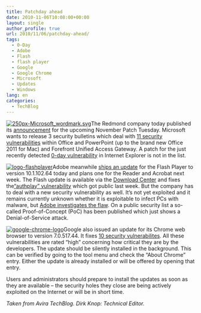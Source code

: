 ```yaml
---
title: Patchday ahead
date: 2010-11-06T10:08:00+00:00
layout: single
author_profile: true
url: 2010/11/06/patchday-ahead/
tags:
  - 0-Day
  - Adobe
  - Flash
  - flash player
  - Google
  - Google Chrome
  - Microsoft
  - Updates
  - Windows
lang: en
categories: 
  - TechBlog
---
```

[![250px-Microsoft_wordmark.svg](http://lh6.ggpht.com/_vaUVXcmC3OI/TNUh4Jes04I/AAAAAAAADC4/EX8cv2mY1EY/250px-Microsoft_wordmark.svg_thumb%5B2%5D.png?imgmax=800 "250px-Microsoft_wordmark.svg")](http://lh4.ggpht.com/_vaUVXcmC3OI/TNUh1gPwhVI/AAAAAAAADC0/AtLbbOUzNsw/s1600-h/250px-Microsoft_wordmark.svg%5B4%5D.png)The Redmond company today published its [announcement](https://www.microsoft.com/technet/security/bulletin/ms10-nov.mspx) for the upcoming November Patch Tuesday. Microsoft wants to release 3 security bulletins which deal with [11 security vulnerabilities](http://blogs.technet.com/b/msrc/archive/2010/11/04/advance-notification-service-for-november-2010-bulletins.aspx) within Office and PowerPoint (up to the brand new Office 2011 for Mac) and Forefront Unified Access Gateway. A patch for the just recently detected [0-day vulnerability](/2010/11/04/workaround-for-vulnerability-affecting-internet-explorer/) in Internet Explorer is not in the list.

[![logo-flashplayer](http://lh5.ggpht.com/_vaUVXcmC3OI/TNUh79gwZpI/AAAAAAAADDA/R7mmLcIQmNI/logo-flashplayer_thumb%5B1%5D.jpg?imgmax=800 "logo-flashplayer")](http://lh5.ggpht.com/_vaUVXcmC3OI/TNUh59-onrI/AAAAAAAADC8/sVyGeA58BIk/s1600-h/logo-flashplayer%5B3%5D.jpg)Adobe meanwhile [ships an update](http://www.adobe.com/support/security/bulletins/apsb10-26.html) for the Flash Player to version 10.1.102.64 today and plans one for the Reader and Acrobat next week. The Flash update is available via the [Download Center](http://get.adobe.com/flashplayer/) and fixes the[“authplay” vulnerability](http://boelectronic.blogspot.com/2010/11/new-vulnerability-in-adobe-flash-and.html) which got public last week. But the company has to deal with a new security vulnerability as well. It’s not yet exploited and it remains currently unknown whether it is exploitable to infect PCs with malware, but [Adobe investigates the flaw](http://blogs.adobe.com/psirt/2010/11/potential-issue-in-adobe-reader.html). On a public security list a so-called Proof-of-Concept (PoC) has been published which just shows a Denial-of-Service attack.

[![google-chrome-logo](http://lh5.ggpht.com/_vaUVXcmC3OI/TNUiB_X0gAI/AAAAAAAADDI/i-lgogTMi30/google-chrome-logo_thumb%5B109%5D.png?imgmax=800 "google-chrome-logo")](http://lh4.ggpht.com/_vaUVXcmC3OI/TNUh_7LvCpI/AAAAAAAADDE/4rcAaa3Poxc/s1600-h/google-chrome-logo%5B111%5D.png)Google also issued an update for its Chrome web browser to version 7.0.517.44. It fixes [10 security vulnerabilites](http://googlechromereleases.blogspot.com/2010/11/stable-channel-update.html). All these vulnerabilities are rated “high” concerning how critical they are by the developers. The update should be silently installed in the background. This can be verified by going to the tool menu and check the “About Chrome” entry. Either the update is already installed or will be offered by opening that entry.

Users and administrators should prepare to install the updates as soon as they are available – the security holes they close are being actively exploited on the Internet or will be in short time.

_Taken from Avira TechBlog. Dirk Knop: Technical Editor._